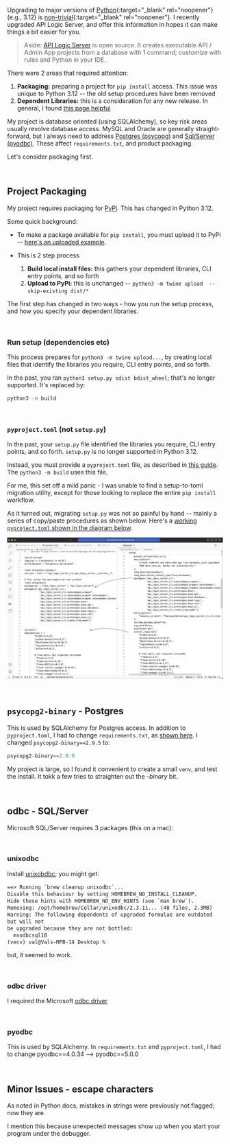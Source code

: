 
Upgrading to major versions of [Python](https://www.python.org/downloads/){:target="_blank" rel="noopener"} (e.g., 3.12) is [non-trivial](https://pythonspeed.com/articles/upgrade-python-3.12/){:target="_blank" rel="noopener"}.  I recently upgraded API Logic Server, and offer this information in hopes it can make things a bit easier for you.

> Aside: [API Logic Server](https://apilogicserver.github.io/Docs/) is open source.  It creates executable API / Admin App projects from a database with 1 command; customize with rules and Python in your IDE.

There were 2 areas that required attention:

1. **Packaging:** preparing a project for `pip install` access.  This issue was unique to Python 3.12 -- the old setup procedures have been removed
2. **Dependent Libraries:** this is a consideration for any new release.  In general, I found [this page helpful](https://pyreadiness.org/3.12/)

My project is database oriented (using SQLAlchemy), so key risk areas usually revolve database access.  MySQL and Oracle are generally straight-forward, but I always need to address [Postgres (psycopg)](https://stackoverflow.com/questions/77241353/psycopg2-importerror-python3-12-on-windows/77269958#77269958) and [Sql/Server (pyodbc)](https://pypi.org/project/pyodbc/).  These affect `requirements.txt`, and product packaging.  

Let's consider packaging first.

&nbsp;

## Project Packaging

My project requires packaging for [PyPi](https://pypi.org/project/ApiLogicServer/).  This has changed in Python 3.12.

Some quick background:

* To make a package available for `pip install`, you must upload it to PyPi -- [here's an uploaded example](https://pypi.org/project/ApiLogicServer/).

* This is 2 step process

    1. **Build local install files:** this gathers your dependent libraries, CLI entry points, and so forth
    2. **Upload to PyPi:** this is unchanged -- `python3 -m twine upload  --skip-existing dist/* `

The first step has changed in two ways - how you run the setup process, and how you specify your dependent libraries.

&nbsp;

### Run setup (dependencies etc)

This process prepares for `python3 -m twine upload...`, by creating local files that identify the libraries you require, CLI entry points, and so forth.

In the past, you ran `python3 setup.py sdist bdist_wheel`; that's no longer supported.  It's replaced by:

```bash
python3 -m build
```  

&nbsp;

### `pyproject.toml` (not `setup.py`)

In the past, your `setup.py` file identified the libraries you require, CLI entry points, and so forth.  `setup.py` is no longer supported in Python 3.12.  

Instead, you must provide a `pyproject.toml` file, as described in [this guide](https://packaging.python.org/en/latest/guides/modernize-setup-py-project/).  The `python3 -m build` uses this file.

For me, this set off a mild panic - I was unable to find a setup-to-toml migration utility, except for those looking to replace the entire `pip install` workflow.

As it turned out, migrating `setup.py` was not so painful by hand -- mainly a series of copy/paste procedures as shown below.  Here's a [working `pyproject.toml` shown in the diagram below](https://github.com/ApiLogicServer/ApiLogicServer-src/blob/main/pyproject.toml).


![setup](images/internals/python-3-12.jpg)

&nbsp;

## `psycopg2-binary` - Postgres

This is used by SQLAlchemy for Postgres access.  In addition to `pyproject.toml`, I had to change `requirements.txt`, as [shown here](https://github.com/ApiLogicServer/ApiLogicServer-src/blob/main/requirements.txt).  I changed `psycopg2-binary==2.9.5` to:

```python
psycopg2-binary==2.9.9
```

My project is large, so I found it convenient to create a small `venv`, and test the install.  It tokk a few tries to straighten out the *-binary* bit.

&nbsp;

## odbc - SQL/Server

Microsoft SQL/Server requires 3 packages (this on a mac):

&nbsp;

### unixodbc

Install [unixobdbc](https://exploratory.io/note/exploratory/How-to-set-up-ODBC-in-Mac-unixodbc-lQz2Fnp7); you might get:

```log
==> Running `brew cleanup unixodbc`...
Disable this behaviour by setting HOMEBREW_NO_INSTALL_CLEANUP.
Hide these hints with HOMEBREW_NO_ENV_HINTS (see `man brew`).
Removing: /opt/homebrew/Cellar/unixodbc/2.3.11... (48 files, 2.3MB)
Warning: The following dependents of upgraded formulae are outdated but will not
be upgraded because they are not bottled:
  msodbcsql18
(venv) val@Vals-MPB-14 Desktop % 
```

but, it seemed to work.

&nbsp;

### odbc driver

I required the Microsoft [odbc driver](https://learn.microsoft.com/en-us/sql/connect/odbc/linux-mac/install-microsoft-odbc-driver-sql-server-macos?view=sql-server-ver16)

&nbsp;

### pyodbc

This is used by SQLAlchemy.  In `requirements.txt` and `pyproject.toml`, I had to change pyodbc==4.0.34 --> pyodbc==5.0.0

&nbsp;

## Minor Issues - escape characters

As noted in Python docs, mistakes in strings were previously not flagged; now they are.

I mention this because unexpected messages show up when you start your program under the debugger.